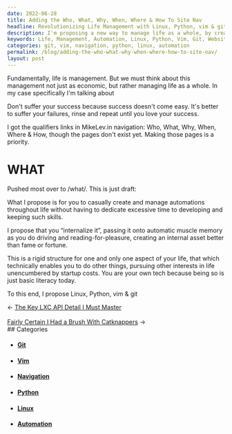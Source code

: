 ```yaml
---
date: 2022-06-28
title: Adding the Who, What, Why, When, Where & How To Site Nav
headline: Revolutionizing Life Management with Linux, Python, vim & git
description: I'm proposing a new way to manage life as a whole, by creating and automating tasks to be internalized and passed onto muscle memory. To help with this, I'm suggesting the use of Linux, Python, vim & git. I've added the Who, What, Why, When, Where & How to my website's navigation, and I'm now working on creating the pages to go along with it. Come find out more about my revolutionary idea and how it can help you manage life.
keywords: Life, Management, Automation, Linux, Python, Vim, Git, Website, Navigation, Revolutionary, Idea, Help
categories: git, vim, navigation, python, linux, automation
permalink: /blog/adding-the-who-what-why-when-where-how-to-site-nav/
layout: post
---
```



Fundamentally, life is management. But we must think about this management not
just as economic, but rather managing life as a whole. In my case specifically
I'm talking about

Don't suffer your success because success doesn't come easy. It's better to
suffer your failures, rinse and repeat until you love your success.

I got the qualifiers links in MikeLev.in navigation: Who, What, Why, When,
Where & How, though the pages don't exist yet. Making those pages is a
priority.

# WHAT

Pushed most over to /what/. This is just draft:

What I propose is for you to casually create and manage automations throughout
life without having to dedicate excessive time to developing and keeping such
skills.

I propose that you “internalize it”, passing it onto automatic muscle memory as
you do driving and reading-for-pleasure, creating an internal asset better than
fame or fortune.

This is a rigid structure for one and only one aspect of your life, that which
technically enables you to do other things, pursuing other interests in life
unencumbered by startup costs. You are your own tech because being so is just
basic literacy today.

To this end, I propose Linux, Python, vim & git


<div class="arrow-links"><div class="post-nav-prev"><span class="arrow">&larr;&nbsp;</span><a href="/blog/the-key-lxc-api-detail-i-must-master/">The Key LXC API Detail I Must Master</a></div> &nbsp; <div class="post-nav-next"><a href="/blog/fairly-certain-i-had-a-brush-with-catknappers/">Fairly Certain I Had a Brush With Catknappers</a><span class="arrow">&nbsp;&rarr;</span></div></div>
## Categories

<ul>
<li><h4><a href='/git/'>Git</a></h4></li>
<li><h4><a href='/vim/'>Vim</a></h4></li>
<li><h4><a href='/navigation/'>Navigation</a></h4></li>
<li><h4><a href='/python/'>Python</a></h4></li>
<li><h4><a href='/linux/'>Linux</a></h4></li>
<li><h4><a href='/automation/'>Automation</a></h4></li></ul>